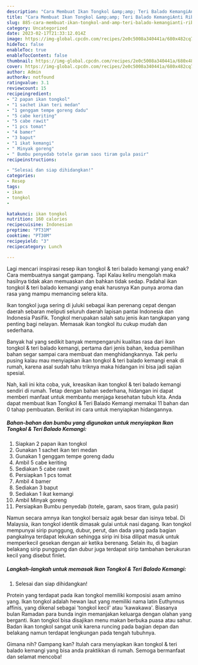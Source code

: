 ```yaml
---
description: "Cara Membuat Ikan Tongkol &amp;amp; Teri Balado KemangiAnti Ribet"
title: "Cara Membuat Ikan Tongkol &amp;amp; Teri Balado KemangiAnti Ribet"
slug: 885-cara-membuat-ikan-tongkol-and-amp-teri-balado-kemangianti-ribet
category: Uncategorized
date: 2023-02-17T21:33:12.014Z
image: https://img-global.cpcdn.com/recipes/2e0c5008a340441a/680x482cq70/ikan-tongkol-teri-balado-kemangi-foto-resep-utama.jpg
hideToc: false
enableToc: true
enableTocContent: false
thumbnail: https://img-global.cpcdn.com/recipes/2e0c5008a340441a/680x482cq70/ikan-tongkol-teri-balado-kemangi-foto-resep-utama.jpg
cover: https://img-global.cpcdn.com/recipes/2e0c5008a340441a/680x482cq70/ikan-tongkol-teri-balado-kemangi-foto-resep-utama.jpg
author: Admin
authorAv: notfound
ratingvalue: 3.1
reviewcount: 15
recipeingredient:
- "2 papan ikan tongkol"
- "1 sachet ikan teri medan"
- "1 genggam tempe goreng dadu"
- "5 cabe keriting"
- "5 cabe rawit"
- "1 pcs tomat"
- "4 bamer"
- "3 baput"
- "1 ikat kemangi"
- " Minyak goreng"
- " Bumbu penyedab totele garam saos tiram gula pasir"
recipeinstructions:

- "Selesai dan siap dihidangkan!"
categories:
- Resep
tags:
- ikan
- tongkol
- 

katakunci: ikan tongkol  
nutrition: 160 calories
recipecuisine: Indonesian
preptime: "PT31M"
cooktime: "PT30M"
recipeyield: "3"
recipecategory: Lunch

---
```



Lagi mencari inspirasi resep ikan tongkol &amp; teri balado kemangi yang enak? Cara membuatnya sangat gampang. Tapi Kalau keliru mengolah maka hasilnya tidak akan memuaskan dan bahkan tidak sedap. Padahal ikan tongkol &amp; teri balado kemangi yang enak harusnya Kan punya aroma dan rasa yang mampu memancing selera kita.


Ikan tongkol juga sering di juluki sebagai ikan perenang cepat dengan daerah sebaran meliputi seluruh daerah lapisan pantai Indonesia dan Indonesia Pasifik. Tongkol merupakan salah satu jenis ikan tangkapan yang penting bagi nelayan. Memasak ikan tongkol itu cukup mudah dan sederhana.

Banyak hal yang sedikit banyak mempengaruhi kualitas rasa dari ikan tongkol &amp; teri balado kemangi, pertama dari jenis bahan, kedua pemilihan bahan segar sampai cara membuat dan menghidangkannya. Tak perlu pusing kalau mau menyiapkan ikan tongkol &amp; teri balado kemangi enak di rumah, karena asal sudah tahu triknya maka hidangan ini bisa jadi sajian spesial.


Nah, kali ini kita coba, yuk, kreasikan ikan tongkol &amp; teri balado kemangi sendiri di rumah. Tetap dengan bahan sederhana, hidangan ini dapat memberi manfaat untuk membantu menjaga kesehatan tubuh kita. Anda dapat membuat Ikan Tongkol &amp; Teri Balado Kemangi memakai 11 bahan dan 0 tahap pembuatan. Berikut ini cara untuk menyiapkan hidangannya.

<!--inarticleads1-->

##### Bahan-bahan dan bumbu yang digunakan untuk menyiapkan Ikan Tongkol &amp; Teri Balado Kemangi:

1. Siapkan 2 papan ikan tongkol
1. Gunakan 1 sachet ikan teri medan
1. Gunakan 1 genggam tempe goreng dadu
1. Ambil 5 cabe keriting
1. Sediakan 5 cabe rawit
1. Persiapkan 1 pcs tomat
1. Ambil 4 bamer
1. Sediakan 3 baput
1. Sediakan 1 ikat kemangi
1. Ambil  Minyak goreng
1. Persiapkan  Bumbu penyedab (totele, garam, saos tiram, gula pasir)


Namun secara amnya ikan tongkol bersaiz agak besar dan isinya tebal. Di Malaysia, ikan tongkol identik dimasak gulai untuk nasi dagang. Ikan tongkol mempunyai sirip punggung, dubur, perut, dan dada yang pada bagian pangkalnya terdapat lekukan sehingga sirip ini bisa dilipat masuk untuk memperkecil gesekan dengan air ketika berenang. Selain itu, di bagian belakang sirip punggung dan dubur juga terdapat sirip tambahan berukuran kecil yang disebut finlet. 

<!--inarticleads2-->

##### Langkah-langkah untuk memasak Ikan Tongkol &amp; Teri Balado Kemangi:


1. Selesai dan siap dihidangkan!

Protein yang terdapat pada ikan tongkol memiliki komposisi asam amino yang. Ikan tongkol adalah hewan laut yang memiliki nama latin Euthynnus affinis, yang dikenal sebagai &#39;tongkol kecil&#39; atau &#39;kawakawa&#39;. Biasanya bulan Ramadan para bunda ingin memanjakan keluarga dengan olahan yang berganti. Ikan tongkol bisa disajikan menu makan berbuka puasa atau sahur. Badan ikan tongkol sangat unik karena runcing pada bagian depan dan belakang namun terdapat lengkungan pada tengah tubuhnya. 

Gimana nih? Gampang kan? Itulah cara menyiapkan ikan tongkol &amp; teri balado kemangi yang bisa anda praktikkan di rumah. Semoga bermanfaat dan selamat mencoba!
